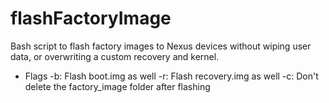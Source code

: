 # flashFactoryImage
Bash script to flash factory images to Nexus devices without wiping user data, or overwriting a custom recovery and kernel.

- Flags
-b: Flash boot.img as well
-r: Flash recovery.img as well
-c: Don't delete the factory_image folder after flashing
